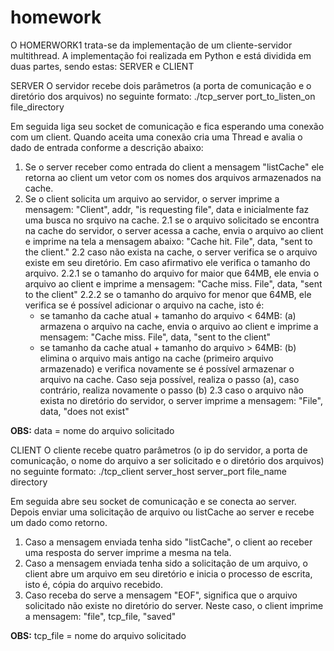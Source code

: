 # homework

O HOMERWORK1 trata-se da implementação de um cliente-servidor multithread.
A implementação foi realizada em Python e está dividida em duas partes, sendo estas: SERVER e CLIENT

SERVER
O servidor recebe dois parâmetros (a porta de comunicação e o diretório dos arquivos) no seguinte formato:
./tcp_server port_to_listen_on file_directory

Em seguida liga seu socket de comunicação e fica esperando uma conexão com um client.
Quando aceita uma conexão cria uma Thread e avalia o dado de entrada conforme a descrição abaixo:

1. Se o server receber como entrada do client a mensagem "listCache" ele retorna ao client um vetor com os nomes dos arquivos armazenados na cache.
2. Se o client solicita um arquivo ao servidor, o server imprime a mensagem:
  "Client", addr, "is requesting file", data
  e inicialmente faz uma busca no srquivo na cache.
  2.1 se o arquivo solicitado se encontra na cache do servidor, o server acessa a cache, envia o arquivo ao client e imprime na tela a mensagem abaixo:
    "Cache hit. File", data, "sent to the client."
  2.2 caso não exista na cache, o server verifica se o arquivo existe em seu diretório. Em caso afirmativo ele verifica o tamanho do arquivo.
    2.2.1 se o tamanho do arquivo for maior que 64MB, ele envia o arquivo ao client e imprime a mensagem:
          "Cache miss. File", data, "sent to the client"
    2.2.2 se o tamanho do arquivo for menor que 64MB, ele verifica se é possível adicionar o arquivo na cache, isto é:
      - se tamanho da cache atual + tamanho do arquivo < 64MB:
        (a) armazena o arquivo na cache, envia o arquivo ao client e imprime a mensagem: "Cache miss. File", data, "sent to the client"
      - se tamanho da cache atual + tamanho do arquivo > 64MB:
        (b) elimina o arquivo mais antigo na cache (primeiro arquivo armazenado) e verifica novamente se é possível armazenar o arquivo na cache.
        Caso seja possível, realiza o passo (a), caso contrário, realiza novamente o passo (b)
  2.3 caso o arquivo não exista no diretório do servidor, o server imprime a mensagem:
    "File", data, "does not exist"

**OBS:** data = nome do arquivo solicitado

CLIENT
O cliente recebe quatro parâmetros (o ip do servidor, a porta de comunicação, o nome do arquivo a ser solicitado e o diretório dos arquivos) no seguinte formato:
./tcp_client server_host server_port file_name directory

Em seguida abre seu socket de comunicação e se conecta ao server.
Depois enviar uma solicitação de arquivo ou listCache ao server e recebe um dado como retorno.

1. Caso a mensagem enviada tenha sido "listCache", o client ao receber uma resposta do server imprime a mesma na tela.
2. Caso a mensagem enviada tenha sido a solicitação de um arquivo, o client abre um arquivo em seu diretório e inicia o processo de escrita, isto é, cópia do arquivo recebido.
3. Caso receba do serve a mensagem "EOF", significa que o arquivo solicitado não existe no diretório do server. Neste caso, o client imprime a mensagem:
  "file", tcp_file, "saved"

**OBS:** tcp_file = nome do arquivo solicitado
